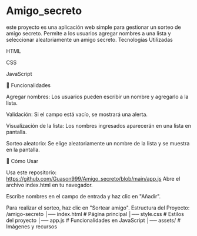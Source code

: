 <h1> Amigo_secreto</h1>

este proyecto es una aplicación web simple para gestionar un sorteo de amigo secreto. Permite a los usuarios agregar nombres a una lista y seleccionar aleatoriamente un amigo secreto.
Tecnologías Utilizadas

HTML

CSS

JavaScript

📌 Funcionalidades

Agregar nombres: Los usuarios pueden escribir un nombre y agregarlo a la lista.

Validación: Si el campo está vacío, se mostrará una alerta.

Visualización de la lista: Los nombres ingresados aparecerán en una lista en pantalla.

Sorteo aleatorio: Se elige aleatoriamente un nombre de la lista y se muestra en la pantalla.

🚀 Cómo Usar

Usa este repositorio:
 https://github.com/Guason999/Amigo_secreto/blob/main/app.js
Abre el archivo index.html en tu navegador.

Escribe nombres en el campo de entrada y haz clic en "Añadir".

Para realizar el sorteo, haz clic en "Sortear amigo".
Estructura del Proyecto:
/amigo-secreto
│── index.html       # Página principal
│── style.css        # Estilos del proyecto
│── app.js           # Funcionalidades en JavaScript
│── assets/          # Imágenes y recursos
